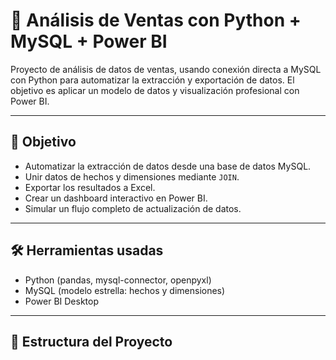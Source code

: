# 🔗 Análisis de Ventas con Python + MySQL + Power BI

Proyecto de análisis de datos de ventas, usando conexión directa a MySQL con Python para automatizar la extracción y exportación de datos. El objetivo es aplicar un modelo de datos y visualización profesional con Power BI.

---

## 🎯 Objetivo

- Automatizar la extracción de datos desde una base de datos MySQL.
- Unir datos de hechos y dimensiones mediante `JOIN`.
- Exportar los resultados a Excel.
- Crear un dashboard interactivo en Power BI.
- Simular un flujo completo de actualización de datos.

---

## 🛠️ Herramientas usadas

- Python (pandas, mysql-connector, openpyxl)
- MySQL (modelo estrella: hechos y dimensiones)
- Power BI Desktop

---

## 📁 Estructura del Proyecto

